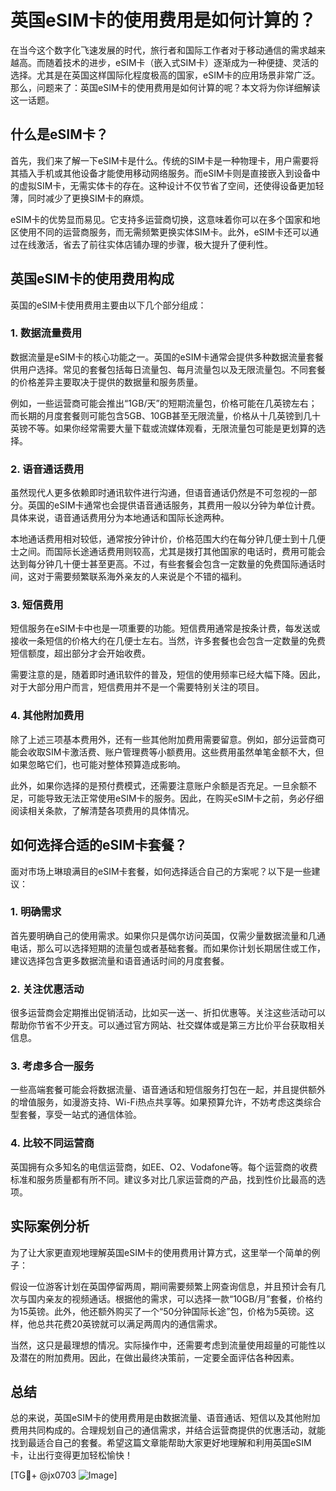 # 英国eSIM卡的使用费用是如何计算的？

在当今这个数字化飞速发展的时代，旅行者和国际工作者对于移动通信的需求越来越高。而随着技术的进步，eSIM卡（嵌入式SIM卡）逐渐成为一种便捷、灵活的选择。尤其是在英国这样国际化程度极高的国家，eSIM卡的应用场景非常广泛。那么，问题来了：英国eSIM卡的使用费用是如何计算的呢？本文将为你详细解读这一话题。

## 什么是eSIM卡？

首先，我们来了解一下eSIM卡是什么。传统的SIM卡是一种物理卡，用户需要将其插入手机或其他设备才能使用移动网络服务。而eSIM卡则是直接嵌入到设备中的虚拟SIM卡，无需实体卡的存在。这种设计不仅节省了空间，还使得设备更加轻薄，同时减少了更换SIM卡的麻烦。

eSIM卡的优势显而易见。它支持多运营商切换，这意味着你可以在多个国家和地区使用不同的运营商服务，而无需频繁更换实体SIM卡。此外，eSIM卡还可以通过在线激活，省去了前往实体店铺办理的步骤，极大提升了便利性。

## 英国eSIM卡的使用费用构成

英国的eSIM卡使用费用主要由以下几个部分组成：

### 1. 数据流量费用

数据流量是eSIM卡的核心功能之一。英国的eSIM卡通常会提供多种数据流量套餐供用户选择。常见的套餐包括每日流量包、每月流量包以及无限流量包。不同套餐的价格差异主要取决于提供的数据量和服务质量。

例如，一些运营商可能会推出“1GB/天”的短期流量包，价格可能在几英镑左右；而长期的月度套餐则可能包含5GB、10GB甚至无限流量，价格从十几英镑到几十英镑不等。如果你经常需要大量下载或流媒体观看，无限流量包可能是更划算的选择。

### 2. 语音通话费用

虽然现代人更多依赖即时通讯软件进行沟通，但语音通话仍然是不可忽视的一部分。英国的eSIM卡通常也会提供语音通话服务，其费用一般以分钟为单位计费。具体来说，语音通话费用分为本地通话和国际长途两种。

本地通话费用相对较低，通常按分钟计价，价格范围大约在每分钟几便士到十几便士之间。而国际长途通话费用则较高，尤其是拨打其他国家的电话时，费用可能会达到每分钟几十便士甚至更高。不过，有些套餐会包含一定数量的免费国际通话时间，这对于需要频繁联系海外亲友的人来说是个不错的福利。

### 3. 短信费用

短信服务在eSIM卡中也是一项重要的功能。短信费用通常是按条计费，每发送或接收一条短信的价格大约在几便士左右。当然，许多套餐也会包含一定数量的免费短信额度，超出部分才会开始收费。

需要注意的是，随着即时通讯软件的普及，短信的使用频率已经大幅下降。因此，对于大部分用户而言，短信费用并不是一个需要特别关注的项目。

### 4. 其他附加费用

除了上述三项基本费用外，还有一些其他附加费用需要留意。例如，部分运营商可能会收取SIM卡激活费、账户管理费等小额费用。这些费用虽然单笔金额不大，但如果忽略它们，也可能对整体预算造成影响。

此外，如果你选择的是预付费模式，还需要注意账户余额是否充足。一旦余额不足，可能导致无法正常使用eSIM卡的服务。因此，在购买eSIM卡之前，务必仔细阅读相关条款，了解清楚各项费用的具体情况。

## 如何选择合适的eSIM卡套餐？

面对市场上琳琅满目的eSIM卡套餐，如何选择适合自己的方案呢？以下是一些建议：

### 1. 明确需求

首先要明确自己的使用需求。如果你只是偶尔访问英国，仅需少量数据流量和几通电话，那么可以选择短期的流量包或者基础套餐。而如果你计划长期居住或工作，建议选择包含更多数据流量和语音通话时间的月度套餐。

### 2. 关注优惠活动

很多运营商会定期推出促销活动，比如买一送一、折扣优惠等。关注这些活动可以帮助你节省不少开支。可以通过官方网站、社交媒体或是第三方比价平台获取相关信息。

### 3. 考虑多合一服务

一些高端套餐可能会将数据流量、语音通话和短信服务打包在一起，并且提供额外的增值服务，如漫游支持、Wi-Fi热点共享等。如果预算允许，不妨考虑这类综合型套餐，享受一站式的通信体验。

### 4. 比较不同运营商

英国拥有众多知名的电信运营商，如EE、O2、Vodafone等。每个运营商的收费标准和服务质量都有所不同。建议多对比几家运营商的产品，找到性价比最高的选项。

## 实际案例分析

为了让大家更直观地理解英国eSIM卡的使用费用计算方式，这里举一个简单的例子：

假设一位游客计划在英国停留两周，期间需要频繁上网查询信息，并且预计会有几次与国内亲友的视频通话。根据他的需求，可以选择一款“10GB/月”套餐，价格约为15英镑。此外，他还额外购买了一个“50分钟国际长途”包，价格为5英镑。这样，他总共花费20英镑就可以满足两周内的通信需求。

当然，这只是最理想的情况。实际操作中，还需要考虑到流量使用超量的可能性以及潜在的附加费用。因此，在做出最终决策前，一定要全面评估各种因素。

## 总结

总的来说，英国eSIM卡的使用费用是由数据流量、语音通话、短信以及其他附加费用共同构成的。合理规划自己的通信需求，并结合运营商提供的优惠活动，就能找到最适合自己的套餐。希望这篇文章能帮助大家更好地理解和利用英国eSIM卡，让出行变得更加轻松愉快！

[TG💪+ @jx0703 ![Image](https://github.com/user-attachments/assets/dbca1d08-cadb-493c-b0ec-ad6f7a83f270)]